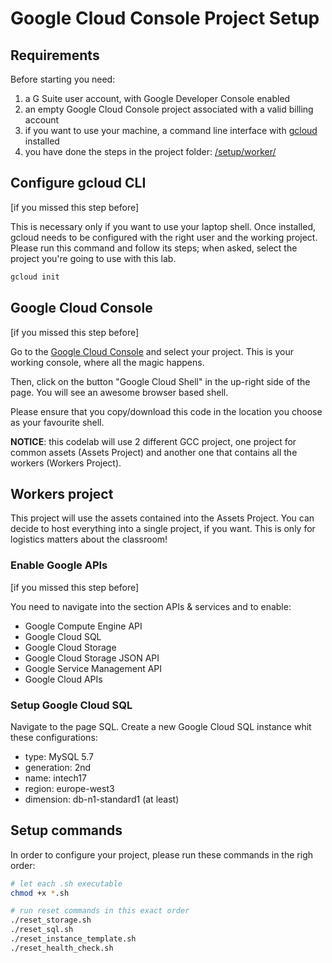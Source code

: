 # Google Cloud Console Project Setup

## Requirements

Before starting you need:
1. a G Suite user account, with Google Developer Console enabled
1. an empty Google Cloud Console project associated with a valid billing account
1. if you want to use your machine, a command line interface with [gcloud](https://cloud.google.com/sdk/downloads) installed
1. you have done the steps in the project folder: [/setup/worker/](../worker/)

## Configure gcloud CLI

[if you missed this step before]

This is necessary only if you want to use your laptop shell. Once installed, gcloud needs to be configured with the right user and the working project.
Please run this command and follow its steps; when asked, select the project you're going to use with this lab.

```bash
gcloud init
```

## Google Cloud Console

[if you missed this step before]

Go to the [Google Cloud Console](https://cloud.google.com/consoele) and select your project. This is your working console, where all the magic happens.

Then, click on the button "Google Cloud Shell" in the up-right side of the page. You will see an awesome browser based shell. 

Please ensure that you copy/download this code in the location you choose as your favourite shell.

**NOTICE**: this codelab will use 2 different GCC project, one project for common assets (Assets Project) and another one that contains all the workers (Workers Project).

## Workers project

This project will use the assets contained into the Assets Project. You can decide to host everything into a single project, if you want. This is only for logistics matters about the classroom!

### Enable Google APIs

[if you missed this step before]

You need to navigate into the section APIs & services and to enable:

* Google Compute Engine API
* Google Cloud SQL
* Google Cloud Storage
* Google Cloud Storage JSON API
* Google Service Management API
* Google Cloud APIs

### Setup Google Cloud SQL

Navigate to the page SQL. Create a new Google Cloud SQL instance whit these configurations:

* type: MySQL 5.7
* generation: 2nd
* name: intech17
* region: europe-west3
* dimension: db-n1-standard1 (at least)

## Setup commands

In order to configure your project, please run these commands in the righ order:

```bash
# let each .sh executable
chmod +x *.sh

# run reset commands in this exact order
./reset_storage.sh
./reset_sql.sh
./reset_instance_template.sh
./reset_health_check.sh
```